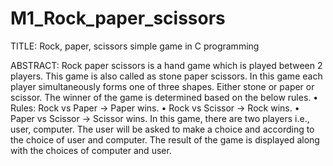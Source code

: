 # M1_Rock_paper_scissors
TITLE:
Rock, paper, scissors simple game in C programming

ABSTRACT:
Rock paper scissors is a hand game which is played between 2 players. This game is also called as stone paper scissors. In this game each player simultaneously forms one of three shapes. Either stone or paper or scissor. 
The winner of the game is determined based on the below rules.
•	Rules: Rock vs Paper -> Paper wins.
•	Rock vs Scissor -> Rock wins.
•	Paper vs Scissor -> Scissor wins.
In this game, there are two players i.e., user, computer. The user will be asked to make a choice and according to the choice of user and computer. The result of the game is displayed along with the choices of computer and user.

